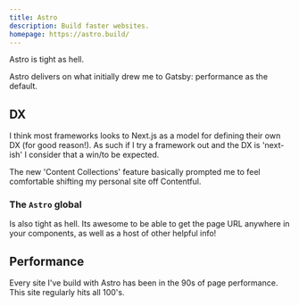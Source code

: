 ```yaml
---
title: Astro
description: Build faster websites.
homepage: https://astro.build/
---
```


Astro is tight as hell.

Astro delivers on what initially drew me to Gatsby: performance as the default.

## DX

I think most frameworks looks to Next.js as a model for defining their own DX (for good reason!). As such if I try a framework out and the DX is 'next-ish' I consider that a win/to be expected.

The new 'Content Collections' feature basically prompted me to feel comfortable shifting my personal site off Contentful.

### The `Astro` global

Is also tight as hell. Its awesome to be able to get the page URL anywhere in your components, as well as a host of other helpful info!

## Performance

Every site I've build with Astro has been in the 90s of page performance. This site regularly hits all 100's.
